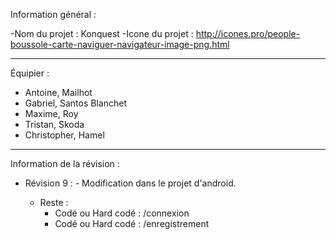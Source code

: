 Information général :

-Nom du projet : Konquest
-Icone du projet : http://icones.pro/people-boussole-carte-naviguer-navigateur-image-png.html

-----------------------------------------------------------------------------------------------

Équipier : 
- Antoine, Mailhot
- Gabriel, Santos Blanchet
- Maxime, Roy
- Tristan, Skoda
- Christopher, Hamel

-----------------------------------------------------------------------------------------------
Information de la révision :

- Révision 9 : 
        - Modification dans le projet d'android.
        
    - Reste : 
        - Codé ou Hard codé : /connexion
        - Codé ou Hard codé : /enregistrement
